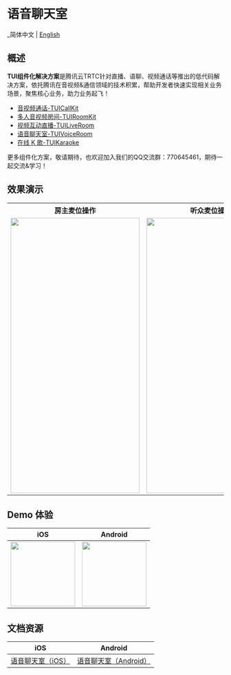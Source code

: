 # 语音聊天室
_简体中文 | [English](README.en.md)

## 概述

**TUI组件化解决方案**是腾讯云TRTC针对直播、语聊、视频通话等推出的低代码解决方案，依托腾讯在音视频&通信领域的技术积累，帮助开发者快速实现相关业务场景，聚焦核心业务，助力业务起飞！

- [音视频通话-TUICallKit](https://github.com/tencentyun/TUICalling/)
- [多人音视频房间-TUIRoomKit](https://github.com/tencentyun/TUIRoom/)
- [视频互动直播-TUILiveRoom](https://github.com/tencentyun/TUILiveRoom/)
- [语音聊天室-TUIVoiceRoom](https://github.com/tencentyun/TUIVoiceRoom/)
- [在线 K 歌-TUIKaraoke](https://github.com/tencentyun/TUIKaraoke/)

更多组件化方案，敬请期待，也欢迎加入我们的QQ交流群：770645461，期待一起交流&学习！

## 效果演示

<table>
     <tr>
         <th>房主麦位操作</th>  
         <th>听众麦位操作</th>  
     </tr>
<tr>
<td><img src="voiceroom_pick_seat.gif" width="300px" height="640px"/></td>
<td><img src="voiceroom_enter_seat.gif" width="300px" height="640px"/></td>
</tr>
</table>

## Demo 体验

| iOS                                                          | Android                                                      |
| ------------------------------------------------------------ | ------------------------------------------------------------ |
| <img src= https://liteav.sdk.qcloud.com/doc/res/trtc/picture/zh-cn/app_download_ios.png width=150> | <img src= https://main.qcloudimg.com/raw/8a603ced0a61983018c794df842f7029.png width=150> |

## 文档资源

| iOS                                                          | Android                                                      |
| ------------------------------------------------------------ | ------------------------------------------------------------ |
| [语音聊天室（iOS）](https://cloud.tencent.com/document/product/647/45753)| [语音聊天室（Android）](https://cloud.tencent.com/document/product/647/45737)|